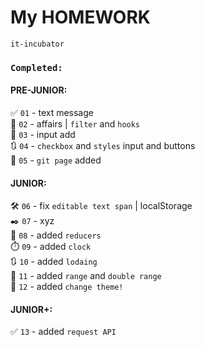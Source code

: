 # My HOMEWORK

`it-incubator`

### `Completed:` ###

#### PRE-JUNIOR:

✅ `01` - text message  
📌 `02` - affairs | `filter` and `hooks`  
🔢 `03` - input add  
🔃 `04` - `checkbox` and `styles` input and buttons  
📝 `05` - `git page` added

#### JUNIOR:

🛠️ `06` - fix `editable text span` | localStorage  
✒️ `07` - xyz  
📝 `08` - added `reducers`  
⏱️ `09` - added `clock`  
🔃️ `10` - added `lodaing`  
🔵️ `11` - added `range` and `double range`  
🎨 `12` - added `change theme!`

#### JUNIOR+:

✅ `13` - added `request API`